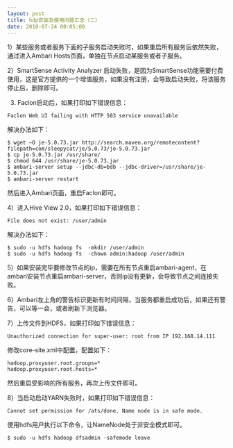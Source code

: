 ```yaml
---
layout: post
title: hdp安装及使用问题汇总（二）
date: 2018-07-24 00:05:00
---
```


1）某些服务或者服务下面的子服务启动失败时，如果重启所有服务后依然失败，通过进入Ambari Hosts页面，单独在节点启动某服务或者子服务。

2）SmartSense Activity Analyzer 启动失败，是因为SmartSense功能需要付费使用，这是官方提供的一个增值服务，如果没有注册，会导致启动失败，将该服务停止后，删除即可。

3) Faclon启动后，如果打印如下错误信息：

```
Faclon Web UI failing with HTTP 503 service unavailable
```

解决办法如下：

```
$ wget –O je-5.0.73.jar http://search.maven.org/remotecontent?filepath=com/sleepycat/je/5.0.73/je-5.0.73.jar
$ cp je-5.0.73.jar /usr/share/
$ chmod 644 /usr/share/je-5.0.73.jar
$ ambari-server setup --jdbc-db=bdb --jdbc-driver=/usr/share/je-5.0.73.jar
$ ambari-server restart
```

然后进入Ambari页面，重启Faclon即可。

4）进入Hive View 2.0，如果打印如下错误信息：

```
File does not exist: /user/admin
```

解决办法如下：

```
$ sudo -u hdfs hadoop fs  -mkdir /user/admin
$ sudo -u hdfs hadoop fs  -chown admin:hadoop /user/admin
```

5）如果安装完毕要修改节点的ip，需要在所有节点重启ambari-agent，在ambari安装节点重启ambari-server，否则ip没有更新，会导致节点之间连接失败。

6）Ambari左上角的警告标识更新有时间间隔，当服务都重启成功后，如果还有警告，可以等一会，或者刷新下浏览器。

7）上传文件到HDFS，如果打印如下错误信息：

```
Unauthorized connection for super-user: root from IP 192.168.14.111
```

修改core-site.xml中配置，配置如下：

```
hadoop.proxyuser.root.groups=*
hadoop.proxyuser.root.hosts=*
```

然后重启受影响的所有服务，再次上传文件即可。

8）当启动启动YARN失败时，如果打印如下错误信息：

```
Cannot set permission for /ats/done. Name node is in safe mode.
```

使用hdfs用户执行以下命令，让NameNode处于非安全模式即可。

```
$ sudo -u hdfs hadoop dfsadmin -safemode leave
```
